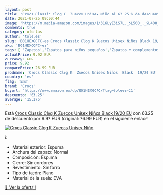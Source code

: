 ```yaml
---
layout: post
title: 'Crocs Classic Clog K  Zuecos Unisex Niño al 63.25 % de descuento'
date: 2021-07-25 09:00:44
image: 'https://m.media-amazon.com/images/I/316LyE3iS7L._SL500_._SL400_.jpg'
comments: true
category: ofertas
author: 'tole.es'
slug: 'B01HEXGCFC-es Crocs Classic Clog K Zuecos Unisex Niños Black 19/20 EU'
sku: 'B01HEXGCFC-es'
tags: [ 'Zapatos','Zapatos para niños pequeños','Zapatos y complementos','Zuecos y mules para niño','crocs','zuecos', ]
actualPrice: 9.92 EUR
currency: EUR
price: 9.92
comparePrice: 26.99 EUR
prodname: 'Crocs Classic Clog K  Zuecos Unisex Niños  Black  19/20 EU'
country: 'es'
flag: '🇪🇸'
brand: 'Crocs'
buyurl: 'https://www.amazon.es/dp/B01HEXGCFC/?tag=tolees-21'
descuento: '63.25'
average: '15.175'
---
```


Está [Crocs Classic Clog K  Zuecos Unisex Niños  Black  19/20 EU](https://www.amazon.es/dp/B01HEXGCFC/?tag=tolees-21) con 63.25 de descuento por 9.92 EUR (original: 26.99 EUR) en el siguiente enlace!

[![Crocs Classic Clog K  Zuecos Unisex Niño](https://m.media-amazon.com/images/I/316LyE3iS7L._SL500_._SL400_.jpg)](https://www.amazon.es/dp/B01HEXGCFC/?tag=tolees-21)

ℹ️:

- Material exterior: Espuma
- Anchura del zapato: Normal
- Composición: Espuma
- Cierre: Sin cordones
- Revestimiento: Sin forro
- Tipo de tacón: Plano
- Material de la suela: EVA

[🛒 Ver la oferta!!](https://www.amazon.es/dp/B01HEXGCFC/?tag=tolees-21)

